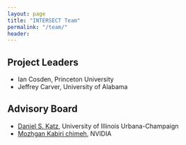 ```yaml
---
layout: page
title: "INTERSECT Team"
permalink: "/team/"
header:
---
```




## Project Leaders

* Ian Cosden, Princeton University
* Jeffrey Carver, University of Alabama


## Advisory Board

* [Daniel S. Katz](http://danielskatz.org/), University of Illinois Urbana-Champaign
* [Mozhgan Kabiri chimeh](http://mkchimeh.com/), NVIDIA
